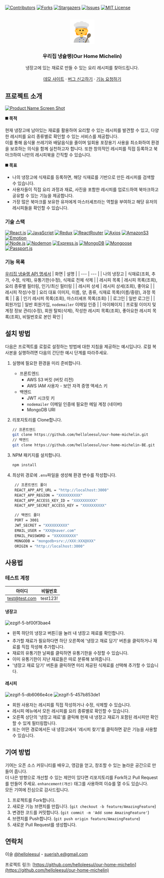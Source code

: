 <!-- PROJECT SHIELDS -->
<!--
*** I'm using markdown "reference style" links for readability.
*** Reference links are enclosed in brackets [ ] instead of parentheses ( ).
*** See the bottom of this document for the declaration of the reference variables
*** for contributors-url, forks-url, etc. This is an optional, concise syntax you may use.
*** https://www.markdownguide.org/basic-syntax/#reference-style-links
-->
[![Contributors][contributors-shield]][contributors-url]
[![Forks][forks-shield]][forks-url]
[![Stargazers][stars-shield]][stars-url]
[![Issues][issues-shield]][issues-url]
[![MIT License][license-shield]][license-url]

<!-- PROJECT LOGO -->
<br />
<div align="center">
  <a href="https://github.com/helloleesul/our-home-michelin">
    <img src="https://github.com/helloleesul/our-home-michelin/blob/main/public/android-chrome-512x512.png" alt="Logo" width="80" height="80">
  </a>

  <h3 align="center">우리집 냉슐랭(Our Home Michelin)</h3>

  <p align="center">
    냉장고에 있는 재료로 만들 수 있는 요리 레시피를 찾아드립니다.
    <br />
    <br />
    <a href="https://web-our-home-michelin-client-dc9c2nlsyjdgqj.sel5.cloudtype.app">데모 사이트</a>
    ·
    <a href="https://github.com/helloleesul/our-home-michelin/issues">버그 신고하기</a>
    ·
    <a href="https://github.com/helloleesul/our-home-michelin/issues">기능 요청하기</a>
  </p>
</div>

<!-- ABOUT THE PROJECT -->
## 프로젝트 소개

[![Product Name Screen Shot][product-screenshot]](https://web-our-home-michelin-client-dc9c2nlsyjdgqj.sel5.cloudtype.app)

**◼️ 목적**

현재 냉장고에 남아있는 재료를 활용하여 요리할 수 있는 레시피를 발견할 수 있고, 다양한 레시피를 요리 종류별로 확인할 수 있는 서비스를 제공합니다.   
이를 통해 음식물 쓰레기와 배달음식을 줄이며 일회용 포장용기 사용을 최소화하여 환경을 보호하는 의식을 함께 실천하고자 합니다. 또한 창의적인 레시피를 직접 등록하고 북마크하여 나만의 레시피북을 간직할 수 있습니다.

**◼️ 목표**

- 나의 냉장고에 식재료를 등록하면, 해당 식재료를 기반으로 만든 레시피를 검색할 수 있습니다.
- 사용자들이 직접 요리 과정과 재료, 사진을 포함한 레시피를 업로드하여 북마크하고 공유할 수 있는 기능을 제공합니다.
- 가장 많은 북마크를 보유한 유저에게 마스터셰프라는 역할을 부여하고 해당 유저의 레시피들을 확인할 수 있습니다.



### 기술 스택

[![React.js]][React-url] [![JavaScript]][JavaScript-url] [![Redux]][Redux-url] [![ReactRouter]][ReactRouter-url] [![Axios]][Axios-url] [![AmazonS3]][AmazonS3-url] [![Emotion]][Emotion-url]   
[![Node.js]][Node-url] [![Nodemon]][Nodemon-url] [![Express.js]][Express-url] [![MongoDB]][MongoDB-url] [![Mongoose]][Mongoose-url] [![Passport.js]][Passport-url]

### 기능 목록
[우리집 냉슐랭 API 명세서](https://helloleesul.notion.site/21e11ad7553544439b23568f2a96e72f)
| 화면 | 설명 |
| --- | --- |
| 나의 냉장고 | 식재료(조회, 추가, 수정, 삭제), 유통기한(수정), 식재료 전체 삭제 |
| 레시피 목록 | 레시피 목록(조회), 요리 종류별 필터링, 인기/최신 필터링 |
| 레시피 상세 | 레시피 상세(조회), 좋아요 |
| 레시피 작성/수정 | 요리 대표 이미지, 이름, 양, 종류, 식재료 목록(이름/중량), 과정 목록 |
| 홈 | 인기 레시피 목록(조회), 마스터셰프 목록(조회) |
| 로그인 | 일반 로그인 |
| 회원가입 | 일반 회원가입, `nodemailer` 이메일 인증 |
| 마이페이지 | 프로필 이미지 및 계정 정보 관리(수정), 회원 탈퇴(삭제), 작성한 레시피 목록(조회), 좋아요한 레시피 목록(조회), 비밀번호로 본인 확인 |

<!-- GETTING STARTED -->
## 설치 방법
다음은 프로젝트를 로컬로 설정하는 방법에 대한 지침을 제공하는 예시입니다. 로컬 복사본을 실행하려면 다음의 간단한 예시 단계를 따라주세요.    

1. 실행에 필요한 환경을 미리 준비합니다.   
    - 프론트엔드
      - AWS S3 버킷 (버킷 리전)
      - AWS IAM 사용자 - 보안 자격 증명 액세스 키
    - 백엔드
      - JWT 시크릿 키
      - `nodemailer` 이메일 인증에 필요한 메일 계정 (네이버)
      - MongoDB URI
2. 리포지토리를 Clone합니다.
   ```sh
   // 프론트엔드
   git clone https://github.com/helloleesul/our-home-michelin.git
   // 백엔드
   git clone https://github.com/helloleesul/our-home-michelin-BE.git
   ```
3. NPM 패키지를 설치합니다.
   ```sh
   npm install
   ```
4. 최상위 경로에 `.env`파일을 생성해 환경 변수를 작성합니다.
   ```sh
    // 프론트엔드 폴더
    REACT_APP_API_URL = "http://localhost:3000"
    REACT_APP_REGION = "XXXXXXXXXX"
    REACT_APP_ACCESS_KEY_ID = "XXXXXXXXXX"
    REACT_APP_SECRET_ACCESS_KEY = "XXXXXXXXXX"
   ```

   ```sh
    // 백엔드 폴더
    PORT = 3001  
    JWT_SECRET = "XXXXXXXXXX"
    EMAIL_USER = "XXX@naver.com"
    EMAIL_PASSWORD = "XXXXXXXXXX"
    MONGODB = "mongodb+srv://XXX:XXX@XXX"
    ORIGIN = "http://localhost:3000"
   ```






<!-- USAGE EXAMPLES -->
## 사용법

### 테스트 계정
| 아이디 | 비밀번호 |
| --- | --- |
| test@test.com | test123! |

#### 냉장고 
![ezgif-5-bf00f3bae4](https://github.com/helloleesul/our-home-michelin/assets/55569192/61ecf2c1-8c55-4c65-8e78-0d2c1f2a3a88)
  - 왼쪽 하단의 냉장고 버튼🗄️을 눌러 내 냉장고 재료를 확인합니다.
  - 추가할 재료가 필요하다면 하단 오른쪽에 '냉장고 재료 담기' 버튼을 클릭하거나 재료를 직접 작성해 추가합니다.
  - 재료의 유통기한 날짜를 클릭하면 유통기한을 수정할 수 있습니다.
  - 이미 유통기한이 지난 재료들은 따로 분류해 보여줍니다.
  - '냉장고 재료 담기' 버튼을 클릭하면 미리 제공된 식재료를 선택해 추가할 수 있습니다.


#### 레시피
![ezgif-5-db6066e4ce](https://github.com/helloleesul/our-home-michelin/assets/55569192/322c428f-d604-4498-8bd4-7990a896f6fe)
![ezgif-5-457b853de1](https://github.com/helloleesul/our-home-michelin/assets/55569192/41b74ef5-1f9b-48d2-a823-1d8a3f45c0ec)
  - 회원 사용자는 레시피를 직접 작성하거나 수정, 삭제할 수 있습니다.
  - 레시피 메뉴에서 모든 레시피를 요리 종류별로 확인할 수 있습니다.
  - 오른쪽 상단의 '냉장고 재료'를 클릭해 현재 내 냉장고 재료가 포함된 레시피만 확인할 수 있게 필터링합니다.
  - 또는 어떤 경로에서든 내 냉장고에서 '레시피 찾기'를 클릭하면 같은 기능을 사용할 수 있습니다.

<!-- CONTRIBUTING -->
## 기여 방법

기여는 오픈 소스 커뮤니티를 배우고, 영감을 얻고, 창조할 수 있는 놀라운 공간으로 만들어 줍니다.    
더 나은 방향으로 개선할 수 있는 제안이 있다면 리포지토리를 Fork하고 Pull Request를 만들어 주세요. `enhancement(개선)` 태그를 사용하여 이슈를 열 수도 있습니다.    
모든 기여에 진심으로 감사드립니다.

1. 프로젝트를 Fork합니다.
2. 새로운 기능 브랜치를 만듭니다. (`git checkout -b feature/AmazingFeature`)
3. 변경한 코드를 커밋합니다. (`git commit -m 'Add some AmazingFeature'`)
4. 브랜치를 Push합니다. (`git push origin feature/AmazingFeature`)
5. 새로운 Pull Request를 생성합니다.




<!-- CONTACT -->
## 연락처

이슬 [@helloleesul](https://github.com/helloleesul) - suerish.e@gmail.com

프로젝트 링크: [https://github.com/helloleesul/our-home-michelin](https://github.com/helloleesul/our-home-michelin)





<!-- MARKDOWN LINKS & IMAGES -->
<!-- https://www.markdownguide.org/basic-syntax/#reference-style-links -->
[contributors-shield]: https://img.shields.io/github/contributors/helloleesul/our-home-michelin.svg?style=for-the-badge
[contributors-url]: https://github.com/helloleesul/our-home-michelin/graphs/contributors
[forks-shield]: https://img.shields.io/github/forks/helloleesul/our-home-michelin.svg?style=for-the-badge
[forks-url]: https://github.com/helloleesul/our-home-michelin/network/members
[stars-shield]: https://img.shields.io/github/stars/helloleesul/our-home-michelin.svg?style=for-the-badge
[stars-url]: https://github.com/helloleesul/our-home-michelin/stargazers
[issues-shield]: https://img.shields.io/github/issues/helloleesul/our-home-michelin.svg?style=for-the-badge
[issues-url]: https://github.com/helloleesul/our-home-michelin/issues
[license-shield]: https://img.shields.io/github/license/helloleesul/our-home-michelin.svg?style=for-the-badge
[license-url]: https://github.com/helloleesul/our-home-michelin/blob/main/LICENSE.txt

[product-screenshot]: https://imgur.com/NDMSjlw.png

[Node.js]: https://img.shields.io/badge/Node.js-339933?style=for-the-badge&logo=node.js&logoColor=white
[Node-url]: https://nodejs.org/en
[Nodemon]: https://img.shields.io/badge/nodemon-76D04B?style=for-the-badge&logo=nodemon&logoColor=white
[Nodemon-url]: https://www.npmjs.com/package/nodemon
[Express.js]: https://img.shields.io/badge/express.js-000000?style=for-the-badge&logo=express&logoColor=white
[Express-url]: https://expressjs.com
[MongoDB]: https://img.shields.io/badge/mongodb-47A248?style=for-the-badge&logo=mongodb&logoColor=white
[MongoDB-url]: https://www.mongodb.com/ko-kr
[Mongoose]: https://img.shields.io/badge/mongoose-880000?style=for-the-badge&logo=mongoose&logoColor=white
[Mongoose-url]: https://mongoosejs.com
[Passport.js]: https://img.shields.io/badge/passport.js-34E27A?style=for-the-badge&logo=passport&logoColor=white
[Passport-url]: https://www.passportjs.org

[React.js]: https://img.shields.io/badge/React.js-61DAFB?style=for-the-badge&logo=react&logoColor=20232A
[React-url]: https://reactjs.org/
[JavaScript]: https://img.shields.io/badge/JavaScript-F7DF1E?style=for-the-badge&logo=JavaScript&logoColor=20232A
[JavaScript-url]: https://developer.mozilla.org/ko/docs/Web/JavaScript
[Emotion]: https://img.shields.io/badge/emotion-C43BAD?style=for-the-badge&logo=emotion&logoColor=white
[Emotion-url]: https://emotion.sh/docs/introduction
[ReactRouter]: https://img.shields.io/badge/react%20router-CA4245?style=for-the-badge&logo=reactrouter&logoColor=white
[ReactRouter-url]: https://reactrouter.com/en/main
[Redux]: https://img.shields.io/badge/redux%20toolkit-764ABC?style=for-the-badge&logo=redux&logoColor=white
[Redux-url]: https://redux-toolkit.js.org/
[Axios]: https://img.shields.io/badge/axios-5A29E4?style=for-the-badge&logo=axios&logoColor=white
[Axios-url]: https://axios-http.com/kr/docs/intro
[AmazonS3]: https://img.shields.io/badge/amazon%20s3-569A31?style=for-the-badge&logo=amazons3&logoColor=white
[AmazonS3-url]: https://aws.amazon.com/ko/s3

